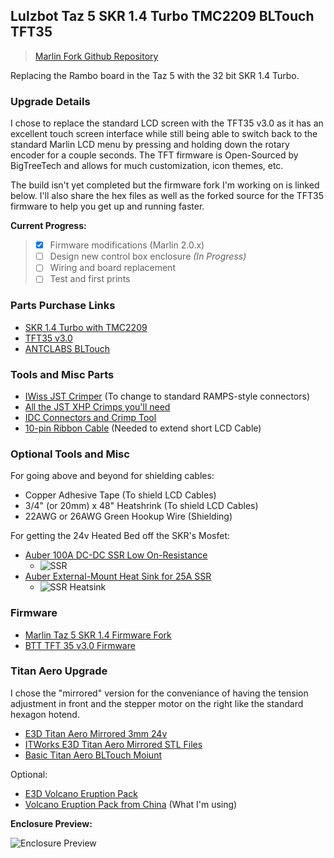 ## Lulzbot Taz 5 SKR 1.4 Turbo TMC2209 BLTouch TFT35

> [Marlin Fork Github Repository](https://github.com/jimbalny/Marlin-Taz-5-SKR-1.4-Turbo)

Replacing the Rambo board in the Taz 5 with the 32 bit SKR 1.4 Turbo.  

### Upgrade Details

I chose to replace the standard LCD screen with the TFT35 v3.0 as it has an excellent touch screen interface while still being able to switch back to the standard Marlin LCD menu by pressing and holding down the rotary encoder for a couple seconds. The TFT firmware is Open-Sourced by BigTreeTech and allows for much customization, icon themes, etc.  

The build isn't yet completed but the firmware fork I'm working on is linked below. I'll also share the hex files as well as the forked source for the TFT35 firmware to help you get up and running faster.  

**Current Progress:**

> - [x] Firmware modifications (Marlin 2.0.x)
> - [ ] Design new control box enclosure *(In Progress)*
> - [ ] Wiring and board replacement
> - [ ] Test and first prints  
  
  

### Parts Purchase Links

- [SKR 1.4 Turbo with TMC2209](https://www.amazon.com/BIGTREETECH-Printer-Control-Smoothieboard-Upgrade/dp/B082YTZJS2/)  
- [TFT35 v3.0](https://www.amazon.com/BIGTREETECH-Display-Controller-Compatible-Printer/dp/B07W1PB11F)  
- [ANTCLABS BLTouch](https://www.amazon.com/ANTCLABS-BLTouch-Leveling-Premium-Extension/dp/B01FFV2TOS/)  


### Tools and Misc Parts

- [IWiss JST Crimper](https://www.amazon.com/gp/product/B019ARWWFY/) (To change to standard RAMPS-style connectors)  
- [All the JST XHP Crimps you'll need](https://www.amazon.com/gp/product/B015Y6JOUG)  
- [IDC Connectors and Crimp Tool](https://www.amazon.com/gp/product/B07WHFWMYQ/)  
- [10-pin Ribbon Cable](https://www.amazon.com/gp/product/B07P77YRB2) (Needed to extend short LCD Cable)  

### Optional Tools and Misc

For going above and beyond for shielding cables:  

- Copper Adhesive Tape (To shield LCD Cables)
- 3/4" (or 20mm) x 48" Heatshrink (To shield LCD Cables)
- 22AWG or 26AWG Green Hookup Wire (Shielding)

For getting the 24v Heated Bed off the SKR's Mosfet:

- [Auber 100A DC-DC SSR Low On-Resistance](https://www.auberins.com/index.php?main_page=product_info&products_id=288)  
    - ![SSR](https://jimbalny.github.io/images/SSR.jpg)  
- [Auber External-Mount Heat Sink for 25A SSR](https://www.auberins.com/index.php?main_page=product_info&cPath=2_48&products_id=244)
    - ![SSR Heatsink](https://jimbalny.github.io/images/Heatsink.jpg)  


### Firmware

- [Marlin Taz 5 SKR 1.4 Firmware Fork](https://github.com/jimbalny/Marlin-Taz-5-SKR-1.4-Turbo)
- [BTT TFT 35 v3.0 Firmware](https://github.com/bigtreetech/BIGTREETECH-TouchScreenFirmware)  

### Titan Aero Upgrade

I chose the "mirrored" version for the conveniance of having the tension adjustment in front and the stepper motor on the right like the standard hexagon hotend.

- [E3D Titan Aero Mirrored 3mm 24v](https://www.matterhackers.com/store/l/e3d-titan-aero-extruder-24v-300mm-mirrored/sk/M1HPS73T)  
- [ITWorks E3D Titan Aero Mirrored STL Files](https://www.thingiverse.com/thing:2680398)  
- [Basic Titan Aero BLTouch Moiunt](https://www.thingiverse.com/thing:3127511)  

Optional:

- [E3D Volcano Eruption Pack](https://www.matterhackers.com/store/l/e3d-volcano-eruption-pack-300mm-24v/sk/MWFWKV5P)  
- [Volcano Eruption Pack from China](https://www.aliexpress.com/item/32924003172.html?spm=a2g0s.9042311.0.0.e2244c4d3Qny0h) (What I'm using)  



**Enclosure Preview:**

![Enclosure Preview](https://jimbalny.github.io/images/TazSKR_preview.png)